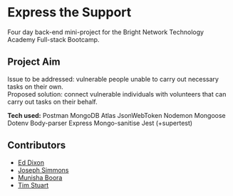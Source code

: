 # Express the Support

Four day back-end mini-project for the Bright Network Technology Academy Full-stack Bootcamp.

## Project Aim
Issue to be addressed: vulnerable people unable to carry out necessary tasks on their own.  
Proposed solution: connect vulnerable individuals with volunteers that can carry out tasks on their behalf.

**Tech used:**
Postman
MongoDB Atlas
JsonWebToken
Nodemon
Mongoose
Dotenv
Body-parser
Express
Mongo-sanitise
Jest (+supertest)


## Contributors
* [Ed Dixon](https://github.com/EdDixon95)
* [Joseph Simmons](https://github.com/JosephSimmons)
* [Munisha Boora](https://github.com/munishaboora)
* [Tim Stuart](https://github.com/timstu98)
